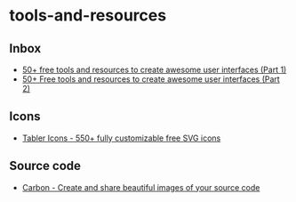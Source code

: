 # tools-and-resources

## Inbox

* [50+ free tools and resources to create awesome user interfaces (Part 1)](https://dev.to/davidepacilio/50-free-tools-and-resources-to-create-awesome-user-interfaces-1c1b)
* [50+ Free tools and resources to create awesome user interfaces (Part 2)](https://dev.to/cruip/50-free-tools-and-resources-to-create-awesome-user-interfaces-part-2-2l02)

## Icons

* [Tabler Icons - 550+ fully customizable free SVG icons](https://tablericons.com/)

## Source code

* [Carbon - Create and share beautiful images of your source code](https://carbon.now.sh/)

